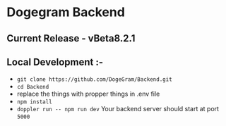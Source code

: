 # Dogegram Backend

## Current Release - vBeta8.2.1

## Local Development :-
- `git clone https://github.com/DogeGram/Backend.git`
- `cd Backend`
- replace the things with propper things in .env file
- `npm install`
- `doppler run -- npm run dev`
Your backend server should start at port `5000`
